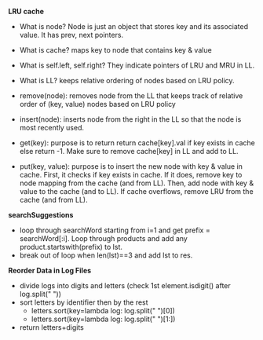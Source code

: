 <b> LRU cache </b> 
- What is node? Node is just an object that stores key and its associated value. It has prev, next pointers. 
- What is cache? maps key to node that contains key & value 
- What is self.left, self.right? They indicate pointers of LRU and MRU in LL.
- What is LL? keeps relative ordering of nodes based on LRU policy. 

- remove(node): removes node from the LL that keeps track of relative order of (key, value) nodes based on LRU policy 

- insert(node): inserts node from the right in the LL so that the node is most recently used. 

- get(key): purpose is to return return cache[key].val if key exists in cache else return -1.
    Make sure to remove cache[key] in LL and add to LL.

- put(key, value): purpose is to insert the new node with key & value in cache. 
    First, it checks if key exists in cache. If it does, remove key to node mapping from the cache (and from LL).
    Then, add node with key & value to the cache (and to LL). 
    If cache overflows, remove LRU from the cache (and from LL).

<b> searchSuggestions </b> 
- loop through searchWord starting from i=1 and get prefix = searchWord[:i]. Loop through products and add any product.startswith(prefix) to lst. 
- break out of loop when len(lst)==3 and add lst to res. 

<b> Reorder Data in Log Files </b> 
- divide logs into digits and letters (check 1st element.isdigit() after log.split(" ")) 
- sort letters by identifier then by the rest 
    - letters.sort(key=lambda log: log.split(" ")[0]) 
    - letters.sort(key=lambda log: log.split(" ")[1:]) 
- return letters+digits
